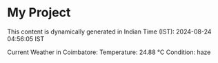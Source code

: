 # My Project

This content is dynamically generated in Indian Time (IST): 2024-08-24 04:56:05 IST


Current Weather in Coimbatore:
Temperature: 24.88 °C
Condition: haze
